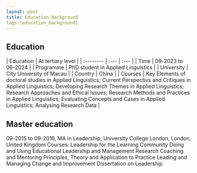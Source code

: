 ```yaml
---
layout: post
title: Education Background
tags:[education_background]
---
```


## Education

| Education | At tertiary level |
| :-------- | :--- | :--- |
| Time | 09-2023 to 06-2024 |
| Programme | PhD student in Applied Linguistics |
| University | City University of Macau |
| Country | China |
| Courses | Key Elements of doctoral studies in Applied Linguistics; Current Perspectivs and Critiques in Applied Linguistics; Developing Research Themes in Applied Linguistics; Research Approaches and Ethical Issues; Research Methods and Practices in Applied Linguistics; Evaluating Concepts and Cases in Applied Linguistics; Analysing Research Data |

## Master education
09-2015 to 09-2016, MA in Leadership, University College London, London, United Kingdom
Courses: Leadership for the Learning Community
         Doing and Using Educational Leadership and Management Research
         Coaching and Mentoring Principles, Theory and Application to Practice
         Leading and Managing Change and Improvement
         Dissertation on Leadership
